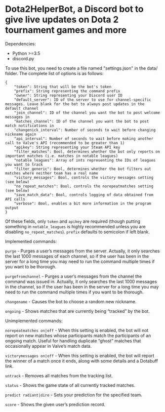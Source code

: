 # Dota2HelperBot, a Discord bot to give live updates on Dota 2 tournament games and more

Dependencies:
* Python >=3.5
* discord.py

To use this bot, you need to create a file named "settings.json" in the data/ folder. The complete list of options is as follows:
```
{
	"token": String that will be the bot's token
	"prefix": String representing the command prefix
	"owner": String representing your Discord user ID
	"default_server": ID of the server to use for channel-specific messages. Leave blank for the bot to always post updates in the default channel
	"join_channel": ID of the channel you want the bot to post welcome messages in
	"matches_channel": ID of the channel you want the bot to post match notifications in
	"changenick_interval": Number of seconds to wait before changing nickname again
	"api_interval": Number of seconds to wait before making another call to Valve's API (recommended to be greater than 1)
	"apikey": String representing your Steam API key
	"filter_matches": Bool, determines whether the bot only reports on important matches (i.e. matches in notable leagues)
	"notable_leagues": Array of ints representing the IDs of leagues you want to track
	"filter_generic": Bool, determines whether the bot filters out matches where neither team has a real name
	"victory_messages": Bool, controls the victory messages setting (see below)
	"no_repeat_matches": Bool, controls the norepeatmatches setting (see below)
	"save_match_data": Bool, controls logging of data obtained from API calls
	"verbose": Bool, enables a bit more information in the program output
}
```

Of these fields, only `token` and `apikey` are required (though putting something in `notable_leagues` is highly recommended unless you are disabling `no_repeat_matches`). `prefix` defaults to semicolon if left blank.

Implemented commands:

`purge` - Purges a user’s messages from the server. Actually, it only searches the last 1000 messages of each channel, so if the user has been in the server for a long time you may need to run the command multiple times if you want to be thorough.

`purgefromchannel` - Purges a user’s messages from the channel the command was issued in. Actually, it only searches the last 1000 messages in the channel, so if the user has been in the server for a long time you may need to run the command multiple times if you want to be thorough.

`changename` - Causes the bot to choose a random new nickname.

`ongoing` - Shows matches that are currently being “tracked” by the bot.

Unimplemented commands:

`norepeatmatches on|off` - When this setting is enabled, the bot will not report on new matches whose participants match the participants of an ongoing match. Useful for handling duplicate “ghost” matches that occasionally appear in Valve’s match data.

`victorymessages on|off` - When this setting is enabled, the bot will report the winner of a match once it ends, along with some details and a Dotabuff link.

`untrack` - Removes all matches from the tracking list.

`status` - Shows the game state of all currently tracked matches.

`predict radiant|dire` - Sets your prediction for the specified team.

`score` - Shows the given user’s prediction record.
